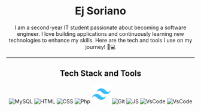 <div align="center">

# **Ej Soriano**  

<p>I am a second-year IT student passionate about becoming a software engineer. I love building applications and continuously learning new technologies to enhance my skills. Here are the tech and tools I use on my journey! 🚀💻</p>

</div>

---

<div align="center">

## **Tech Stack and Tools**  

</div>

<p align="center">
    <img src="https://upload.wikimedia.org/wikipedia/en/d/dd/MySQL_logo.svg" alt="MySQL" width="50" height="50"/>
    <img src="https://cdn.jsdelivr.net/gh/devicons/devicon/icons/html5/html5-original.svg" alt="HTML" width="50" height="50"/>
    <img src="https://cdn.jsdelivr.net/gh/devicons/devicon/icons/css3/css3-original.svg" alt="CSS" width="50" height="50"/>
    <img src="https://upload.wikimedia.org/wikipedia/commons/2/27/PHP-logo.svg" alt="Php" width="50" height="50"/>
    <img src="https://github.com/devicons/devicon/blob/master/icons/tailwindcss/tailwindcss-original.svg" alt="TailwindCSS" width="50" height="50"/>
    <img src="https://cdn.jsdelivr.net/gh/devicons/devicon/icons/git/git-original.svg" alt="Git" width="50" height="50"/>
    <img src="https://upload.wikimedia.org/wikipedia/commons/6/6a/JavaScript-logo.png" alt="JS" width="50" height="50"/>
    <img src="https://upload.wikimedia.org/wikipedia/commons/9/9a/Visual_Studio_Code_1.35_icon.svg" alt="VsCode" width="50" height="50"/>
    <img src="https://upload.wikimedia.org/wikipedia/commons/3/33/Figma-logo.svg" alt="VsCode" width="50" height="50"/>
</p>

</div>
